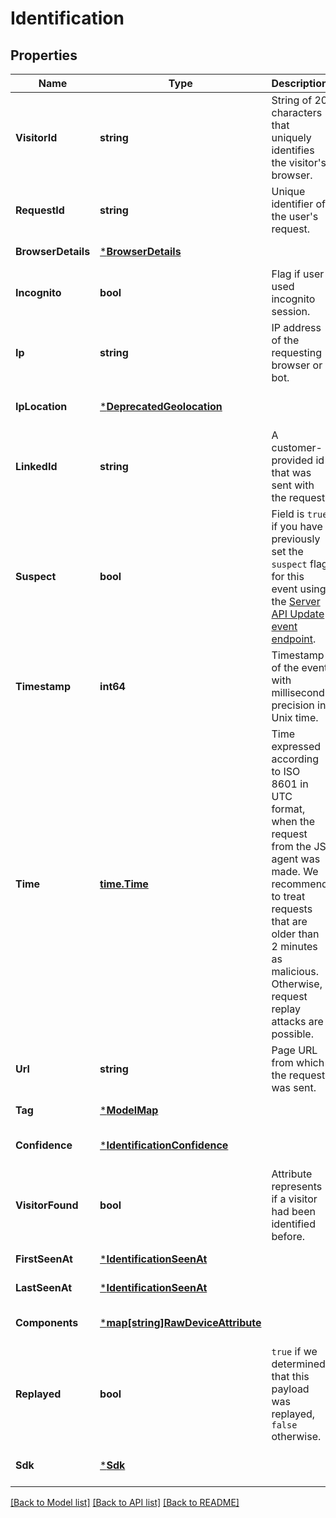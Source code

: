 # Identification

## Properties
Name | Type | Description | Notes
------------ | ------------- | ------------- | -------------
**VisitorId** | **string** | String of 20 characters that uniquely identifies the visitor's browser. | [default to null]
**RequestId** | **string** | Unique identifier of the user's request. | [default to null]
**BrowserDetails** | [***BrowserDetails**](BrowserDetails.md) |  | [default to null]
**Incognito** | **bool** | Flag if user used incognito session. | [default to null]
**Ip** | **string** | IP address of the requesting browser or bot. | [default to null]
**IpLocation** | [***DeprecatedGeolocation**](DeprecatedGeolocation.md) |  | [optional] [default to null]
**LinkedId** | **string** | A customer-provided id that was sent with the request. | [optional] [default to null]
**Suspect** | **bool** | Field is `true` if you have previously set the `suspect` flag for this event using the [Server API Update event endpoint](https://dev.fingerprint.com/reference/updateevent). | [optional] [default to null]
**Timestamp** | **int64** | Timestamp of the event with millisecond precision in Unix time. | [default to null]
**Time** | [**time.Time**](time.Time.md) | Time expressed according to ISO 8601 in UTC format, when the request from the JS agent was made. We recommend to treat requests that are older than 2 minutes as malicious. Otherwise, request replay attacks are possible. | [default to null]
**Url** | **string** | Page URL from which the request was sent. | [default to null]
**Tag** | [***ModelMap**](map.md) |  | [default to null]
**Confidence** | [***IdentificationConfidence**](IdentificationConfidence.md) |  | [optional] [default to null]
**VisitorFound** | **bool** | Attribute represents if a visitor had been identified before. | [default to null]
**FirstSeenAt** | [***IdentificationSeenAt**](IdentificationSeenAt.md) |  | [default to null]
**LastSeenAt** | [***IdentificationSeenAt**](IdentificationSeenAt.md) |  | [default to null]
**Components** | [***map[string]RawDeviceAttribute**](map.md) |  | [optional] [default to null]
**Replayed** | **bool** | `true` if we determined that this payload was replayed, `false` otherwise.  | [default to null]
**Sdk** | [***Sdk**](SDK.md) |  | [optional] [default to null]

[[Back to Model list]](../README.md#documentation-for-models) [[Back to API list]](../README.md#documentation-for-api-endpoints) [[Back to README]](../README.md)

